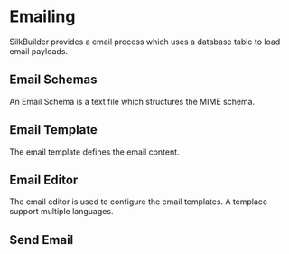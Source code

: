 # Emailing

SilkBuilder provides a email process which uses a database table to load email payloads.

## Email Schemas

An Email Schema is a text file which structures the MIME schema.

## Email Template

The email template defines the email content.

## Email Editor

The email editor is used to configure the email templates. A templace support multiple languages.

## Send Email



